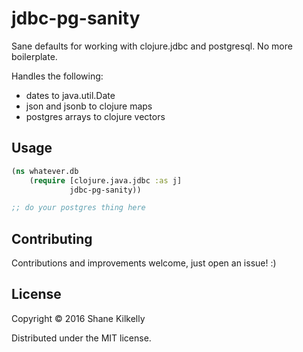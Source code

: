 # jdbc-pg-sanity

Sane defaults for working with clojure.jdbc and postgresql.
No more boilerplate.

Handles the following:

- dates to java.util.Date
- json and jsonb to clojure maps
- postgres arrays to clojure vectors


## Usage

```clojure
(ns whatever.db
    (require [clojure.java.jdbc :as j]
             jdbc-pg-sanity))

;; do your postgres thing here
```


## Contributing

Contributions and improvements welcome, just open an issue! :)


## License

Copyright © 2016 Shane Kilkelly

Distributed under the MIT license.
